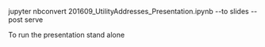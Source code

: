 jupyter nbconvert 201609_UtilityAddresses_Presentation.ipynb --to slides --post serve

To run the presentation stand alone

